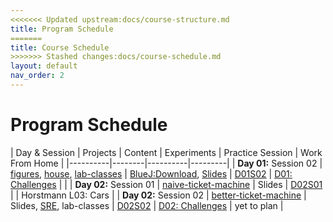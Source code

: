 ```yaml
---
<<<<<<< Updated upstream:docs/course-structure.md
title: Program Schedule
=======
title: Course Schedule
>>>>>>> Stashed changes:docs/course-schedule.md
layout: default
nav_order: 2
---
```


# Program Schedule

| Day & Session | Projects | Content | Experiments | Practice Session | Work From Home |
|----------|--------|----------|---------|
| **Day 01:** Session 02 | [figures](resources\projects\bluej\part01\figures.zip), [house](resources\projects\bluej\part01\house.zip), [lab-classes](resources\projects\bluej\part01\lab-classes.zip) | [BlueJ:Download](resources\instructions\day01-bluej-instructions), [Slides](https://tinyurl.com/day-1-session) | [D01S02](resources\exercises\session_time\day01-session02) | [D01: Challenges](resources\exercises\practice_session\day01-challenges) |  |
| **Day 02:** Session 01 | [naive-ticket-machine](resources\projects\bluej\part02\naive-ticket-machine.zip) | Slides | [D02S01](resources\exercises\session_time\day02-session01) |  | Horstmann L03: Cars |
| **Day 02:** Session 02 | [better-ticket-machine](resources\projects\bluej\part02\better-ticket-machine.zip) | Slides, [SRE](resources\exercises\day02-exercises), lab-classes | [D02S02](resources\exercises\session_time\day02-session02) | [D02: Challenges](resources\exercises\practice_session\day02-challenges) | yet to plan |
